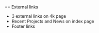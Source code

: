 == External links

* 3 external links on 4k page
* Recent Projects and News on index page
* Footer links
